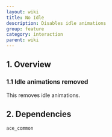 ```yaml
---
layout: wiki
title: No Idle
description: Disables idle animations
group: feature
category: interaction
parent: wiki
---
```


## 1. Overview

### 1.1 Idle animations removed

This removes idle animations.

## 2. Dependencies

`ace_common`
